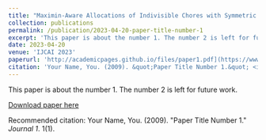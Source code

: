 ```yaml
---
title: "Maximin-Aware Allocations of Indivisible Chores with Symmetric and Asymmetric Agents"
collection: publications
permalink: /publication/2023-04-20-paper-title-number-1
excerpt: 'This paper is about the number 1. The number 2 is left for future work.'
date: 2023-04-20
venue: 'IJCAI 2023'
paperurl: 'http://academicpages.github.io/files/paper1.pdf](https://www.ijcai.org/proceedings/2023/0323.pdf'
citation: 'Your Name, You. (2009). &quot;Paper Title Number 1.&quot; <i>Journal 1</i>. 1(1).'
---
```

This paper is about the number 1. The number 2 is left for future work.

[Download paper here](http://academicpages.github.io/files/paper1.pdf)

Recommended citation: Your Name, You. (2009). "Paper Title Number 1." <i>Journal 1</i>. 1(1).
